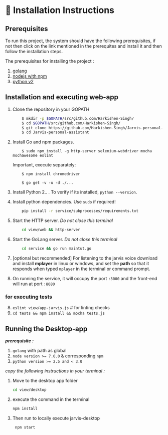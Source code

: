 # :minidisc: Installation Instructions

## Prerequisites

To run this project, the system should have the following prerequisites, if not then click on the link mentioned in the prerequites and install it and then follow the installation steps.

The prerequisites for installing the project :
1. [golang](https://golang.org/dl/ "Install GOLang")
2. [nodejs with npm](https://nodejs.org/en/download/ )
3. [python v2](https://www.python.org/)

## Installation and executing web-app
1. Clone the repository in your GOPATH
   
    ```bash
        $ mkdir -p $GOPATH/src/github.com/Harkishen-Singh/
        $ cd $GOPATH/src/github.com/Harkishen-Singh/
        $ git clone https://github.com/Harkishen-Singh/Jarvis-personal-assistant.git
        $ cd Jarvis-personal-assistant
    ```
2. Install Go and npm packages.
    ```
        $ sudo npm install -g http-server selenium-webdriver mocha mochawesome eslint
    ```
    Important, execute separately: 
    ```
        $ npm install chromedriver
    ```
    ```
        $ go get -v -u -d ./...
    ```
3. Install Python 2.*.* . To verify if its installed, `python --version`.
4. Install python dependencies.  Use `sudo` if required!
    ```bash
        pip install -r service/subprocesses/requirements.txt
    ```
5. Start the HTTP server. *Do not close this terminal*
    ```bash
        cd view/web && http-server
    ```
6. Start the GoLang server. *Do not close this terminal*
    ```bash
        cd service && go run maintut.go
    ```
7. [optional but recommended] For listening to the jarvis voice download and install **mplayer** in linux or windows, and set the **path** so that it responds when typed `mplayer` in the terminal or command prompt.

8. On running the service, it will occupy the port `:3000` and the front-end will run at port `:8080`

### for executing tests

8. `eslint view/app-jarvis.js` # for linting checks
9. `cd tests && npm install && mocha tests.js`

## Running the Desktop-app

***prerequisite :***
1. ```golang``` with path as global
2. ```node version >= 7.0.0``` & corresponding ```npm```
3. ```python version >= 2.5 and < 3.0```



*copy the following instructions in your terminal :*

1. Move to the desktop app folder
    ```bash
    cd view/desktop
    ```
2. execute the command in the terminal
    ```bash
    npm install
    ```
3. Then run to locally execute jarvis-desktop
    ```bash
     npm start
     ```